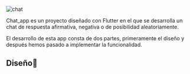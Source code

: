 
![chat](https://github.com/jllanas1986/Flutter_Chat_app/assets/122029674/fb09c920-fa6c-44f7-b0bf-4dcddc18ad9f)

Chat_app es un proyecto diseñado con Flutter en el que se desarrolla un chat de respuesta afirmativa, negativa o de posibilidad aleatoriamente. 

El desarrollo de esta app consta de dos partes, primeramente el diseño y después hemos pasado a implementar la funcionalidad.

## Diseño📝


